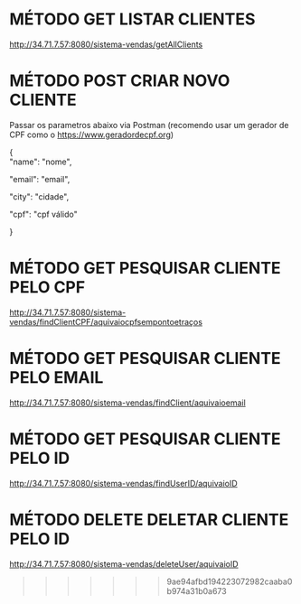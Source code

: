 # MÉTODO GET LISTAR CLIENTES

http://34.71.7.57:8080/sistema-vendas/getAllClients

# MÉTODO POST CRIAR NOVO CLIENTE

Passar os parametros abaixo via Postman (recomendo usar um gerador de CPF como o https://www.geradordecpf.org)

{   
"name": "nome",

"email": "email",

"city": "cidade",

"cpf": "cpf válido"

}

# MÉTODO GET PESQUISAR CLIENTE PELO CPF 

http://34.71.7.57:8080/sistema-vendas/findClientCPF/aquivaiocpfsempontoetraços

# MÉTODO GET PESQUISAR CLIENTE PELO EMAIL 

http://34.71.7.57:8080/sistema-vendas/findClient/aquivaioemail

# MÉTODO GET PESQUISAR CLIENTE PELO ID 

http://34.71.7.57:8080/sistema-vendas/findUserID/aquivaioID

# MÉTODO DELETE DELETAR CLIENTE PELO ID 

http://34.71.7.57:8080/sistema-vendas/deleteUser/aquivaioID

>>>>>>> 9ae94afbd194223072982caaba0b974a31b0a673
